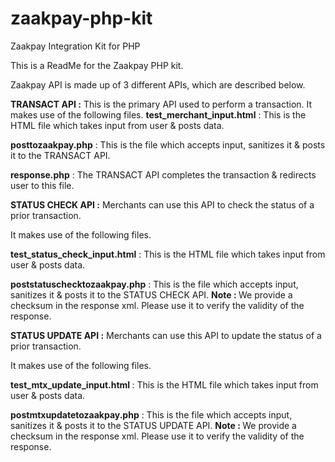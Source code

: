 zaakpay-php-kit
===============

Zaakpay Integration Kit for PHP

This is a ReadMe for the Zaakpay PHP kit.


Zaakpay API is made up of 3 different APIs, which are described below.


<b>TRANSACT API :</b> This is the primary API used to perform a transaction.
It makes use of the following files.
<b>test_merchant_input.html</b> : This is the HTML file which takes input from user & posts data.

<b>posttozaakpay.php</b> : This is the file which accepts input, sanitizes it & posts it to the TRANSACT API.

<b>response.php</b> : The TRANSACT API completes the transaction & redirects user to this file.


<b>STATUS CHECK API :</b> Merchants can use this API to check the status of a prior transaction.

It makes use of the following files.

<b>test_status_check_input.html</b> : This is the HTML file which takes input from user & posts data.

<b>poststatuschecktozaakpay.php</b> : This is the file which accepts input, sanitizes it & posts it to the STATUS CHECK API.
<b>Note : </b> We provide a checksum in the response xml. Please use it to verify the validity of the response.


<b>STATUS UPDATE API :</b> Merchants can use this API to update the status of a prior transaction.

It makes use of the following files.

<b>test_mtx_update_input.html </b>: This is the HTML file which takes input from user & posts data.

<b>postmtxupdatetozaakpay.php</b> : This is the file which accepts input, sanitizes it & posts it to the STATUS UPDATE API.
<b>Note : </b> We provide a checksum in the response xml. Please use it to verify the validity of the response.
